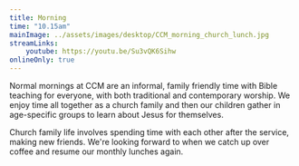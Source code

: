```yaml
---
title: Morning
time: "10.15am"
mainImage: ../assets/images/desktop/CCM_morning_church_lunch.jpg
streamLinks:
    youtube: https://youtu.be/Su3vQK6Sihw
onlineOnly: true
---
```

Normal mornings at CCM are an informal, family friendly time with Bible teaching for everyone, with both traditional and contemporary worship. We enjoy time all together as a church family and then our children gather in age-specific groups to learn about Jesus for themselves.

Church family life involves spending time with each other after the service, making new friends. We're looking forward to when we catch up over coffee and resume our monthly lunches again.